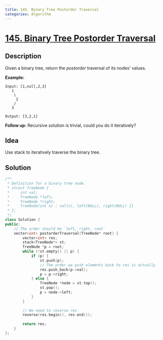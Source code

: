 ```yaml
---
title: 145. Binary Tree Postorder Traversal
categories: Algorithm
---
```


# [145. Binary Tree Postorder Traversal](https://leetcode.com/problems/binary-tree-postorder-traversal/description/)

## Description

Given a binary tree, return the *postorder* traversal of its nodes' values.

<!-- more -->

**Example:**

```
Input: [1,null,2,3]
   1
    \
     2
    /
   3

Output: [3,2,1]
```

**Follow up:** Recursive solution is trivial, could you do it iteratively?

## Idea

Use stack to iteratively traverse the binary tree.

## Solution

```cpp
/**
 * Definition for a binary tree node.
 * struct TreeNode {
 *     int val;
 *     TreeNode *left;
 *     TreeNode *right;
 *     TreeNode(int x) : val(x), left(NULL), right(NULL) {}
 * };
 */
class Solution {
public:
    // The order should be `left, right, root`
    vector<int> postorderTraversal(TreeNode* root) {
        vector<int> res;
        stack<TreeNode*> st;
        TreeNode *p = root;
        while (!st.empty() || p) {
            if (p) {
                st.push(p);
                // The order we push elements back to res is actually `root, right, left`
                res.push_back(p->val);
                p = p->right;
            } else {
                TreeNode *node = st.top();
                st.pop();
                p = node->left;
            }
        }
        
        // We need to reverse res
        reverse(res.begin(), res.end());
        
        return res;
    }
};
```

